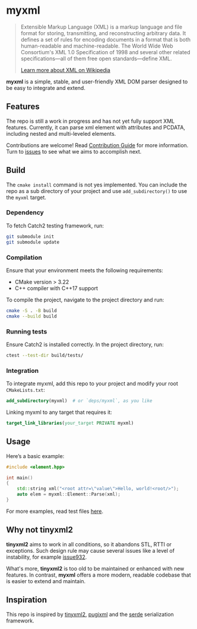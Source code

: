 # myxml

>Extensible Markup Language (XML) is a markup language and file format for storing, transmitting, and reconstructing arbitrary data. It defines a set of rules for encoding documents in a format that is both human-readable and machine-readable. The World Wide Web Consortium's XML 1.0 Specification of 1998 and several other related specifications—all of them free open standards—define XML.
> 
> [Learn more about XML on Wikipedia](https://en.wikipedia.org/wiki/XML)

**myxml** is a simple, stable, and user-friendly XML DOM parser designed to be easy to integrate and extend.

## Features

The repo is still a work in progress and has not yet fully support XML features. Currently, it can parse xml element with attributes and PCDATA, including nested and multi-leveled elements. 

Contributions are welcome! Read [Contribution Guide](./docs/contribution_guide.md) for more information. Turn to [issues](https://github.com/Adamska1008/myxml/issues) to see what we aims to accomplish next.

## Build

The `cmake install` command is not yes implemented. You can include the repo as a sub directory of your project and use `add_subdirectory()` to use the `myxml` target.

### Dependency

To fetch Catch2 testing framework, run:

```bash
git submodule init
git submodule update
```

### Compilation

Ensure that your environment meets the following requirements:

- CMake version > 3.22
- C++ compiler with C++17 support

To compile the project, navigate to the project directory and run:

```bash
cmake -S . -B build
cmake --build build
``` 

### Running tests

Ensure Catch2 is installed correctly. In the project directory, run:

```bash
ctest --test-dir build/tests/
```

### Integration

To integrate myxml, add this repo to your project and modify your root `CMakeLists.txt`:

```cmake
add_subdirectory(myxml)  # or `deps/myxml`, as you like
```

Linking myxml to any target that requires it:

```cmake
target_link_libraries(your_target PRIVATE myxml)
```

## Usage

Here’s a basic example:

```c++
#include <element.hpp>

int main()
{
    std::string xml("<root attr=\"value\">Hello, world!<root/>");
    auto elem = myxml::Element::Parse(xml);
}
```

For more examples, read test files [here](./tests/).

## Why not tinyxml2

**tinyxml2** aims to work in all conditions, so it abandons STL, RTTI or exceptions. Such design rule may cause several issues like a level of instability, for example [issue932](https://github.com/leethomason/tinyxml2/issues/932).

What's more, **tinyxml2** is too old to be maintained or enhanced with new features. In contrast, **myxml** offers a more modern, readable codebase that is easier to extend and maintain.

## Inspiration

This repo is inspired by [tinyxml2](https://github.com/leethomason/tinyxml2), [pugixml](https://github.com/zeux/pugixml) and the [serde](https://crates.io/crates/serde) serialization framework.